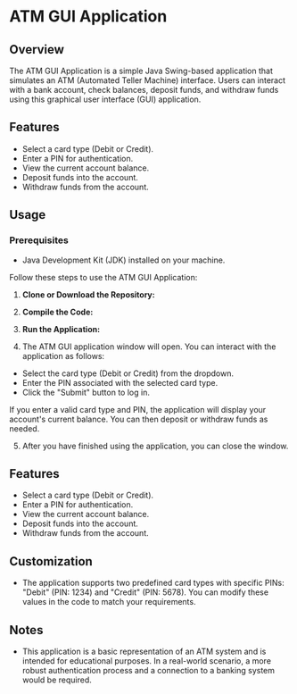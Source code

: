 # ATM GUI Application

## Overview

The ATM GUI Application is a simple Java Swing-based application that simulates an ATM (Automated Teller Machine) interface. Users can interact with a bank account, check balances, deposit funds, and withdraw funds using this graphical user interface (GUI) application.

## Features

- Select a card type (Debit or Credit).
- Enter a PIN for authentication.
- View the current account balance.
- Deposit funds into the account.
- Withdraw funds from the account.

## Usage

### Prerequisites

- Java Development Kit (JDK) installed on your machine.

Follow these steps to use the ATM GUI Application:

1. **Clone or Download the Repository:**
2. **Compile the Code:**
3. **Run the Application:**

4. The ATM GUI application window will open. You can interact with the application as follows:

- Select the card type (Debit or Credit) from the dropdown.
- Enter the PIN associated with the selected card type.
- Click the "Submit" button to log in.

If you enter a valid card type and PIN, the application will display your account's current balance. You can then deposit or withdraw funds as needed.

5. After you have finished using the application, you can close the window.

## Features

- Select a card type (Debit or Credit).
- Enter a PIN for authentication.
- View the current account balance.
- Deposit funds into the account.
- Withdraw funds from the account.

## Customization

- The application supports two predefined card types with specific PINs: "Debit" (PIN: 1234) and "Credit" (PIN: 5678). You can modify these values in the code to match your requirements.

## Notes

- This application is a basic representation of an ATM system and is intended for educational purposes. In a real-world scenario, a more robust authentication process and a connection to a banking system would be required.




   


